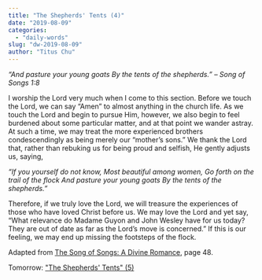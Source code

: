 ```yaml
---
title: "The Shepherds' Tents (4)"
date: "2019-08-09"
categories: 
  - "daily-words"
slug: "dw-2019-08-09"
author: "Titus Chu"
---
```


_“And pasture your young goats_ _By the tents of the shepherds.”_ _– Song of Songs 1:8_

I worship the Lord very much when I come to this section. Before we touch the Lord, we can say “Amen” to almost anything in the church life. As we touch the Lord and begin to pursue Him, however, we also begin to feel burdened about some particular matter, and at that point we wander astray. At such a time, we may treat the more experienced brothers condescendingly as being merely our “mother’s sons.” We thank the Lord that, rather than rebuking us for being proud and selfish, He gently adjusts us, saying,

_“If you yourself do not know,_ _Most beautiful among women,_ _Go forth on the trail of the flock_ _And pasture your young goats_ _By the tents of the shepherds.”_

Therefore, if we truly love the Lord, we will treasure the experiences of those who have loved Christ before us. We may love the Lord and yet say, “What relevance do Madame Guyon and John Wesley have for us today? They are out of date as far as the Lord’s move is concerned.” If this is our feeling, we may end up missing the footsteps of the flock.

Adapted from [The Song of Songs: A Divine Romance](/song-of-songs-dr), page 48.

Tomorrow: ["The Shepherds' Tents" (5)](/dw-2019-08-10)
